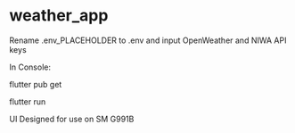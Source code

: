 # weather_app

Rename .env_PLACEHOLDER to .env and input OpenWeather and NIWA API keys

In Console:

flutter pub get

flutter run

UI Designed for use on SM G991B
